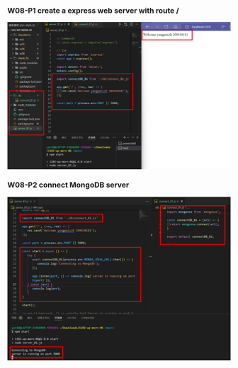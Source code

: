 ### W08-P1 create a express web server with route /
![](./11.jpg)
### W08-P2 connect MongoDB server
![](./22.jpg)

